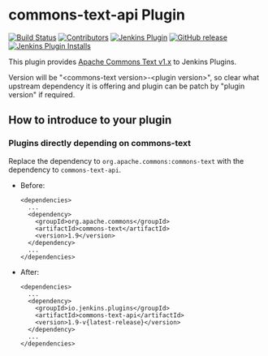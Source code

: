 commons-text-api Plugin
===================

[![Build Status](https://ci.jenkins.io/job/Plugins/job/commons-text-api-plugin/job/main/badge/icon)](https://ci.jenkins.io/job/Plugins/job/commons-text-api-plugin/job/main/)
[![Contributors](https://img.shields.io/github/contributors/jenkinsci/commons-text-api-plugin.svg)](https://github.com/jenkinsci/commons-text-api-plugin/graphs/contributors)
[![Jenkins Plugin](https://img.shields.io/jenkins/plugin/v/commons-text-api.svg)](https://plugins.jenkins.io/commons-text-api)
[![GitHub release](https://img.shields.io/github/v/tag/jenkinsci/commons-text-api-plugin?label=changelog)](https://github.com/jenkinsci/commons-text-api-plugin/blob/main/CHANGELOG.md)
[![Jenkins Plugin Installs](https://img.shields.io/jenkins/plugin/i/commons-text-api.svg?color=blue)](https://plugins.jenkins.io/commons-text-api)

This plugin provides [Apache Commons Text v1.x](https://commons.apache.org/proper/commons-text/) to Jenkins Plugins.<br>

Version will be "&lt;commons-text version&gt;-&lt;plugin version&gt;", so clear what upstream dependency it is offering and plugin can be patch by "plugin version" if required.

## How to introduce to your plugin

### Plugins directly depending on commons-text

Replace the dependency to `org.apache.commons:commons-text` with the dependency to `commons-text-api`.

* Before:
    ```
    <dependencies>
      ...
      <dependency>
        <groupId>org.apache.commons</groupId>
        <artifactId>commons-text</artifactId>
        <version>1.9</version>
      </dependency>
      ...
    </dependencies>
    ```
* After:
    ```
    <dependencies>
      ...
      <dependency>
        <groupId>io.jenkins.plugins</groupId>
        <artifactId>commons-text-api</artifactId>
        <version>1.9-v{latest-release}</version>
      </dependency>
      ...
    </dependencies>
    ```
